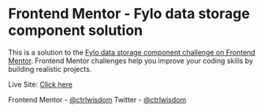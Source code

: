 # Frontend Mentor - Fylo data storage component solution

This is a solution to the [Fylo data storage component challenge on Frontend Mentor](https://www.frontendmentor.io/challenges/fylo-data-storage-component-1dZPRbV5n). Frontend Mentor challenges help you improve your coding skills by building realistic projects. 

Live Site: [Click here](https://ctrlwisdom.github.io/fylo-data-storage-component/index.html)

Frontend Mentor - [@ctrlwisdom](https://www.frontendmentor.io/profile/ctrlwisdom)
Twitter - [@ctrlwisdom](https://www.twitter.com/ctrlwisdom)




